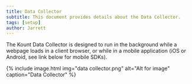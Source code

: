 ```yaml
---
title: Data Collector
subtitle: This document provides details about the Data Collector.
tags: [setup]
author: Jarrett
---
```


The Kount Data Collector is designed to run in the background while a webpage loads in a client
browser, or while in a mobile application (iOS or Android, see link below for mobile SDKs).

{% include image.html img="data collector.png" alt="Alt for image" caption="Data Collector" %}
